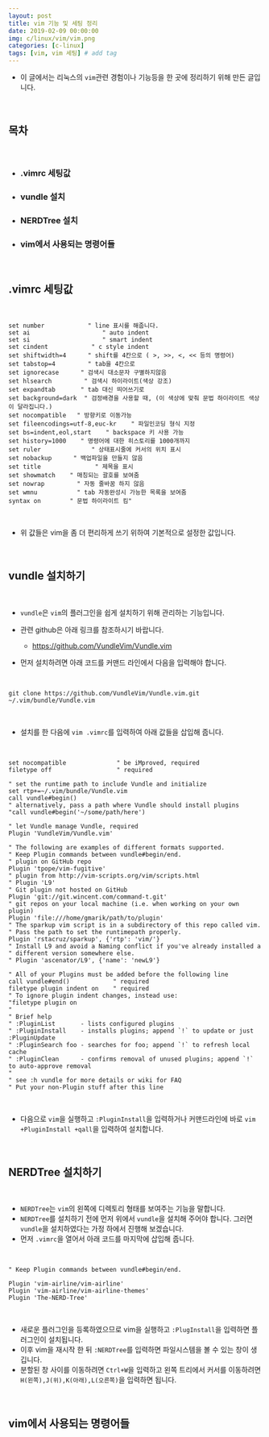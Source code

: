 ```yaml
---
layout: post
title: vim 기능 및 세팅 정리
date: 2019-02-09 00:00:00
img: c/linux/vim/vim.png
categories: [c-linux] 
tags: [vim, vim 세팅] # add tag
---
```


- 이 글에서는 리눅스의 `vim`관련 경험이나 기능등을 한 곳에 정리하기 위해 만든 글입니다.

<br>

## **목차**

<br>

- ### .vimrc 세팅값
- ### vundle 설치
- ### NERDTree 설치
- ### vim에서 사용되는 명령어들

<br>

## **.vimrc 세팅값**

<br>

```
set number            " line 표시를 해줍니다.
set ai                    " auto indent
set si                    " smart indent
set cindent            " c style indent
set shiftwidth=4      " shift를 4칸으로 ( >, >>, <, << 등의 명령어)
set tabstop=4         " tab을 4칸으로
set ignorecase      " 검색시 대소문자 구별하지않음
set hlsearch         " 검색시 하이라이트(색상 강조)
set expandtab       " tab 대신 띄어쓰기로
set background=dark  " 검정배경을 사용할 때, (이 색상에 맞춰 문법 하이라이트 색상이 달라집니다.)
set nocompatible   " 방향키로 이동가능
set fileencodings=utf-8,euc-kr    " 파일인코딩 형식 지정
set bs=indent,eol,start    " backspace 키 사용 가능
set history=1000    " 명령어에 대한 히스토리를 1000개까지
set ruler              " 상태표시줄에 커서의 위치 표시
set nobackup      " 백업파일을 만들지 않음
set title               " 제목을 표시
set showmatch    " 매칭되는 괄호를 보여줌
set nowrap         " 자동 줄바꿈 하지 않음
set wmnu           " tab 자동완성시 가능한 목록을 보여줌
syntax on        " 문법 하이라이트 킴"
```

<br>

- 위 값들은 vim을 좀 더 편리하게 쓰기 위하여 기본적으로 설정한 값입니다.

<br>

## **vundle 설치하기**

<br>

- `vundle`은 `vim`의 플러그인을 쉽게 설치하기 위해 관리하는 기능입니다.
- 관련 github은 아래 링크를 참조하시기 바랍니다.
    - https://github.com/VundleVim/Vundle.vim

- 먼저 설치하려면 아래 코드를 커맨드 라인에서 다음을 입력해야 합니다.

<br>

`
git clone https://github.com/VundleVim/Vundle.vim.git ~/.vim/bundle/Vundle.vim
`

<br>

- 설치를 한 다음에 `vim .vimrc`를 입력하여 아래 값들을 삽입해 줍니다.

<br>

```
set nocompatible              " be iMproved, required
filetype off                  " required

" set the runtime path to include Vundle and initialize
set rtp+=~/.vim/bundle/Vundle.vim
call vundle#begin()
" alternatively, pass a path where Vundle should install plugins
"call vundle#begin('~/some/path/here')

" let Vundle manage Vundle, required
Plugin 'VundleVim/Vundle.vim'

" The following are examples of different formats supported.
" Keep Plugin commands between vundle#begin/end.
" plugin on GitHub repo
Plugin 'tpope/vim-fugitive'
" plugin from http://vim-scripts.org/vim/scripts.html
" Plugin 'L9'
" Git plugin not hosted on GitHub
Plugin 'git://git.wincent.com/command-t.git'
" git repos on your local machine (i.e. when working on your own plugin)
Plugin 'file:///home/gmarik/path/to/plugin'
" The sparkup vim script is in a subdirectory of this repo called vim.
" Pass the path to set the runtimepath properly.
Plugin 'rstacruz/sparkup', {'rtp': 'vim/'}
" Install L9 and avoid a Naming conflict if you've already installed a
" different version somewhere else.
" Plugin 'ascenator/L9', {'name': 'newL9'}

" All of your Plugins must be added before the following line
call vundle#end()            " required
filetype plugin indent on    " required
" To ignore plugin indent changes, instead use:
"filetype plugin on
"
" Brief help
" :PluginList       - lists configured plugins
" :PluginInstall    - installs plugins; append `!` to update or just :PluginUpdate
" :PluginSearch foo - searches for foo; append `!` to refresh local cache
" :PluginClean      - confirms removal of unused plugins; append `!` to auto-approve removal
"
" see :h vundle for more details or wiki for FAQ
" Put your non-Plugin stuff after this line
```

<br>

- 다음으로 `vim`을 실행하고 `:PluginInstall`을 입력하거나 커맨드라인에 바로 `vim +PluginInstall +qall`을 입력하여 설치합니다.

<br>

## **NERDTree 설치하기**

<br>

- `NERDTree`는 `vim`의 왼쪽에 디렉토리 형태를 보여주는 기능을 말합니다.
- `NERDTree`를 설치하기 전에 먼저 위에서 `vundle`을 설치해 주어야 합니다. 그러면 `vundle`을 설치하였다는 가정 하에서 진행해 보겠습니다.
- 먼저 `.vimrc`을 열어서 아래 코드를 마지막에 삽입해 줍니다.

<br>

```
" Keep Plugin commands between vundle#begin/end.
 
Plugin 'vim-airline/vim-airline'
Plugin 'vim-airline/vim-airline-themes'
Plugin 'The-NERD-Tree' 
```

<br>

- 새로운 플러그인을 등록하였으므로 vim을 실행하고 `:PlugInstall`을 입력하면 플러그인이 설치됩니다.
- 이후 vim을 재시작 한 뒤 `:NERDTree`를 입력하면 파일시스템을 볼 수 있는 창이 생깁니다.
- 분할된 창 사이를 이동하려면 `Ctrl+W`을 입력하고 왼쪽 트리에서 커서를 이동하려면 `H(왼쪽),J(위),K(아래),L(오른쪽)`을 입력하면 됩니다.

<br>

## **vim에서 사용되는 명령어들**

<br>


